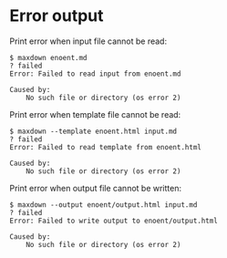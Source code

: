 # Error output

Print error when input file cannot be read:

```console
$ maxdown enoent.md
? failed
Error: Failed to read input from enoent.md

Caused by:
    No such file or directory (os error 2)

```

Print error when template file cannot be read:

```console
$ maxdown --template enoent.html input.md
? failed
Error: Failed to read template from enoent.html

Caused by:
    No such file or directory (os error 2)

```

Print error when output file cannot be written:

```console
$ maxdown --output enoent/output.html input.md
? failed
Error: Failed to write output to enoent/output.html

Caused by:
    No such file or directory (os error 2)

```
